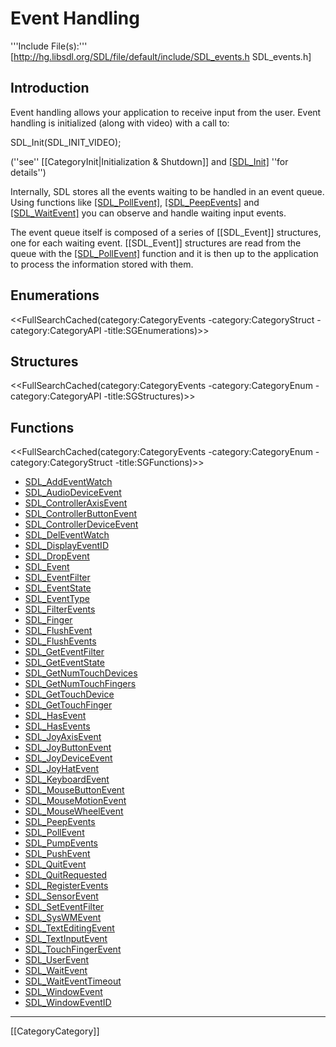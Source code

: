 # Event Handling

'''Include File(s):'''  [http://hg.libsdl.org/SDL/file/default/include/SDL_events.h SDL_events.h]


## Introduction
Event handling allows your application to receive input from the user. Event handling is initialized (along with video) with a call to:

<syntaxhighlight lang='c'>
SDL_Init(SDL_INIT_VIDEO);
</syntaxhighlight>

 (''see'' [[CategoryInit|Initialization & Shutdown]] and [[SDL_Init]]() ''for details'')

Internally, SDL stores all the events waiting to be handled in an event queue.  Using functions like [[SDL_PollEvent]](), [[SDL_PeepEvents]]() and [[SDL_WaitEvent]]() you can observe and handle waiting input events.

The event queue itself is composed of a series of [[SDL_Event]] structures, one for each waiting event. [[SDL_Event]] structures are read from the queue with the [[SDL_PollEvent]]() function and it is then up to the application to process the information stored with them.

## Enumerations
<<FullSearchCached(category:CategoryEvents -category:CategoryStruct -category:CategoryAPI -title:SGEnumerations)>>

## Structures
<<FullSearchCached(category:CategoryEvents -category:CategoryEnum -category:CategoryAPI -title:SGStructures)>>

## Functions
<<FullSearchCached(category:CategoryEvents -category:CategoryEnum -category:CategoryStruct -title:SGFunctions)>>

<!-- BEGIN CATEGORY LIST -->
- [SDL_AddEventWatch](SDL_AddEventWatch)
- [SDL_AudioDeviceEvent](SDL_AudioDeviceEvent)
- [SDL_ControllerAxisEvent](SDL_ControllerAxisEvent)
- [SDL_ControllerButtonEvent](SDL_ControllerButtonEvent)
- [SDL_ControllerDeviceEvent](SDL_ControllerDeviceEvent)
- [SDL_DelEventWatch](SDL_DelEventWatch)
- [SDL_DisplayEventID](SDL_DisplayEventID)
- [SDL_DropEvent](SDL_DropEvent)
- [SDL_Event](SDL_Event)
- [SDL_EventFilter](SDL_EventFilter)
- [SDL_EventState](SDL_EventState)
- [SDL_EventType](SDL_EventType)
- [SDL_FilterEvents](SDL_FilterEvents)
- [SDL_Finger](SDL_Finger)
- [SDL_FlushEvent](SDL_FlushEvent)
- [SDL_FlushEvents](SDL_FlushEvents)
- [SDL_GetEventFilter](SDL_GetEventFilter)
- [SDL_GetEventState](SDL_GetEventState)
- [SDL_GetNumTouchDevices](SDL_GetNumTouchDevices)
- [SDL_GetNumTouchFingers](SDL_GetNumTouchFingers)
- [SDL_GetTouchDevice](SDL_GetTouchDevice)
- [SDL_GetTouchFinger](SDL_GetTouchFinger)
- [SDL_HasEvent](SDL_HasEvent)
- [SDL_HasEvents](SDL_HasEvents)
- [SDL_JoyAxisEvent](SDL_JoyAxisEvent)
- [SDL_JoyButtonEvent](SDL_JoyButtonEvent)
- [SDL_JoyDeviceEvent](SDL_JoyDeviceEvent)
- [SDL_JoyHatEvent](SDL_JoyHatEvent)
- [SDL_KeyboardEvent](SDL_KeyboardEvent)
- [SDL_MouseButtonEvent](SDL_MouseButtonEvent)
- [SDL_MouseMotionEvent](SDL_MouseMotionEvent)
- [SDL_MouseWheelEvent](SDL_MouseWheelEvent)
- [SDL_PeepEvents](SDL_PeepEvents)
- [SDL_PollEvent](SDL_PollEvent)
- [SDL_PumpEvents](SDL_PumpEvents)
- [SDL_PushEvent](SDL_PushEvent)
- [SDL_QuitEvent](SDL_QuitEvent)
- [SDL_QuitRequested](SDL_QuitRequested)
- [SDL_RegisterEvents](SDL_RegisterEvents)
- [SDL_SensorEvent](SDL_SensorEvent)
- [SDL_SetEventFilter](SDL_SetEventFilter)
- [SDL_SysWMEvent](SDL_SysWMEvent)
- [SDL_TextEditingEvent](SDL_TextEditingEvent)
- [SDL_TextInputEvent](SDL_TextInputEvent)
- [SDL_TouchFingerEvent](SDL_TouchFingerEvent)
- [SDL_UserEvent](SDL_UserEvent)
- [SDL_WaitEvent](SDL_WaitEvent)
- [SDL_WaitEventTimeout](SDL_WaitEventTimeout)
- [SDL_WindowEvent](SDL_WindowEvent)
- [SDL_WindowEventID](SDL_WindowEventID)
<!-- END CATEGORY LIST -->

----
[[CategoryCategory]]
